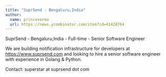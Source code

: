 ```yaml
---
title: "SuprSend : Bengaluru,India"
author:
  name: princeverma
  url: https://news.ycombinator.com/item?id=41428764
---
```

SuprSend - Bengaluru,India - Full-time - Senior Software Engineer

We are building notification infrastructure for developers at <a href="https:&#x2F;&#x2F;www.suprsend.com" rel="nofollow">https:&#x2F;&#x2F;www.suprsend.com</a> and looking to hire a senior software engineer with experience in Golang &amp; Python.

Contact: superstar at suprsend dot com
